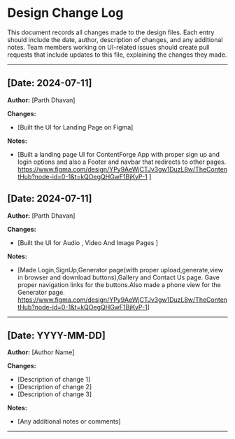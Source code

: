 # Design Change Log

This document records all changes made to the design files. Each entry should include the date, author, description of changes, and any additional notes. Team members working on UI-related issues should create pull requests that include updates to this file, explaining the changes they made.

---

## [Date: 2024-07-11]

**Author:** [Parth Dhavan]

**Changes:**
- [Built the UI for Landing Page on Figma]

**Notes:**
- [Built a landing page UI for ContentForge App with proper sign up and login options and also a Footer and navbar that redirects to other pages.
   https://www.figma.com/design/YPy9AeWjCTJv3gw1DuzL8w/TheContentHub?node-id=0-1&t=kQOegQHGwF1BjKyP-1
   ]

## [Date: 2024-07-11]

**Author:** [Parth Dhavan]

**Changes:**
- [Built the UI for Audio , Video And Image Pages ]


**Notes:**
- [Made Login,SignUp,Generator page(with proper upload,generate,view in browser and download buttons),Gallery and Contact Us page. Gave proper navigation links for the buttons.Also made a phone view for the Generator page.
https://www.figma.com/design/YPy9AeWjCTJv3gw1DuzL8w/TheContentHub?node-id=0-1&t=kQOegQHGwF1BjKyP-1]



---

## [Date: YYYY-MM-DD]

**Author:** [Author Name]

**Changes:**
- [Description of change 1]
- [Description of change 2]
- [Description of change 3]

**Notes:**
- [Any additional notes or comments]

---

